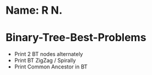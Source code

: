 # Name: R N.
# Binary-Tree-Best-Problems

- Print 2 BT nodes alternately
- Print BT ZigZag / Spirally
- Print Common Ancestor in BT
